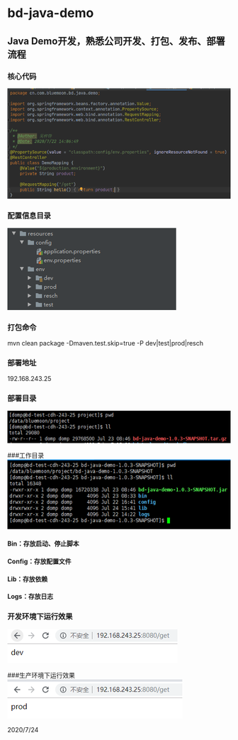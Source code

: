 # bd-java-demo

## Java Demo开发，熟悉公司开发、打包、发布、部署流程

### 核心代码

![Alt text](https://github.com/ZiFeng-Wu/bd-java-demo/blob/dev/images/1.png)

### 配置信息目录

![Alt text](https://github.com/ZiFeng-Wu/bd-java-demo/blob/dev/images/2.png)


### 打包命令
mvn clean package -Dmaven.test.skip=true -P dev|test|prod|resch

### 部署地址
192.168.243.25

### 部署目录
![Alt text](https://github.com/ZiFeng-Wu/bd-java-demo/blob/dev/images/3.png)


###工作目录
![Alt text](https://github.com/ZiFeng-Wu/bd-java-demo/blob/dev/images/4.png)

#### Bin：存放启动、停止脚本
#### Config：存放配置文件
#### Lib：存放依赖
#### Logs：存放日志

### 开发环境下运行效果
![Alt text](https://github.com/ZiFeng-Wu/bd-java-demo/blob/dev/images/5.png)

###生产环境下运行效果
![Alt text](https://github.com/ZiFeng-Wu/bd-java-demo/blob/dev/images/6.png)


2020/7/24
